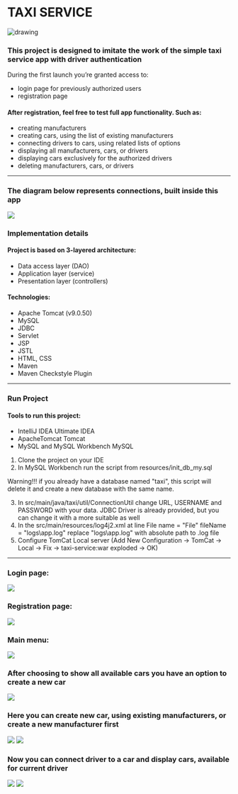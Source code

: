 # TAXI SERVICE
![drawing](https://misadventureswithandi.com/wp-content/uploads/2015/06/Taxis-in-New-York-City-New-York-USA.jpg)
### This project is designed to imitate the work of the simple taxi service app with driver authentication
During the first launch you’re granted access to:
- login page for previously authorized users
- registration page

#### After registration, feel free to test full app functionality. Such as:
- creating manufacturers
- creating cars, using the list of existing manufacturers
- connecting drivers to cars, using related lists of options
- displaying all manufacturers, cars, or drivers
- displaying cars exclusively for the authorized drivers
- deleting manufacturers, cars, or drivers
---
### The diagram below represents connections, built inside this app
![](src/main/resources/images/127296817-e1af8215-1819-49ed-ba0a-6526e71e6542.png)
### Implementation details

#### Project is based on 3-layered architecture:

- Data access layer (DAO)
- Application layer (service)
- Presentation layer (controllers)

#### Technologies:
- Apache Tomcat (v9.0.50)
- MySQL
- JDBC
- Servlet
- JSP
- JSTL
- HTML, CSS
- Maven
- Maven Checkstyle Plugin
---
### Run Project

#### Tools to run this project:

- IntelliJ IDEA Ultimate IDEA
- ApacheTomcat Tomcat
- MySQL and MySQL Workbench MySQL

1. Clone the project on your IDE
2. In MySQL Workbench run the script from resources/init_db_my.sql

Warning!!! if you already have a database named "taxi", this script will delete it and create a new database with the same name.

3. In src/main/java/taxi/util/ConnectionUtil change URL, USERNAME and PASSWORD with your data. JDBC Driver is already provided, but you can change it with a more suitable as well
4. In the src/main/resources/log4j2.xml at line File name = "File" fileName = "logs\app.log" replace "logs\app.log" with absolute path to .log file
5. Configure TomCat Local server
   (Add New Configuration -> TomCat -> Local -> Fix -> taxi-service:war exploded -> OK)
---
### Login page:
![](src/main/resources/images/548B2BDB-316D-49C3-B2DF-0A73915C87DE.png)
### Registration page:
![](src/main/resources/images/FEED2D6A-2CA8-43C5-91B1-B964185888BC.png)
### Main menu:
![](src/main/resources/images/468E6A65-13AB-4037-87C2-16352162DB6B.png)
### After choosing to show all available cars you have an option to create a new car
![](src/main/resources/images/14920C77-C592-4B5C-A744-364A9D9597BB.png)
### Here you can create new car, using existing manufacturers, or create a new manufacturer first
![](src/main/resources/images/4E4B49B2-AF88-4B2E-A380-A623CB9754A1.png)
![](src/main/resources/images/1F207E1A-4F2C-4B8A-AE8A-2A28C26DE11F.png)
### Now you can connect driver to a car and display cars, available for current driver
![](src/main/resources/images/20514EBE-87FD-4E93-B16D-C90C0BDD5768.png)
![](src/main/resources/images/9D1593A0-9E1F-45CB-BA60-5A3AE41EF6B0.png)

